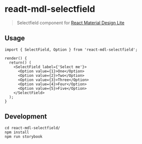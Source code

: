 # readt-mdl-selectfield

> Selectfield component for [React Material Design Lite](https://github.com/tleunen/react-mdl)

## Usage

```
import { SelectField, Option } from 'react-mdl-selectfield';

render() {
  return() (
    <SelectField label={'Select me'}>
      <Option value={1}>One</Option>
      <Option value={2}>Two</Option>
      <Option value={3}>Three</Option>
      <Option value={4}>Four</Option>
      <Option value={5}>Five</Option>
    </SelectField>
  );
}
```

## Development

```
cd react-mdl-selectfield/
npm install
npm run storybook
```
